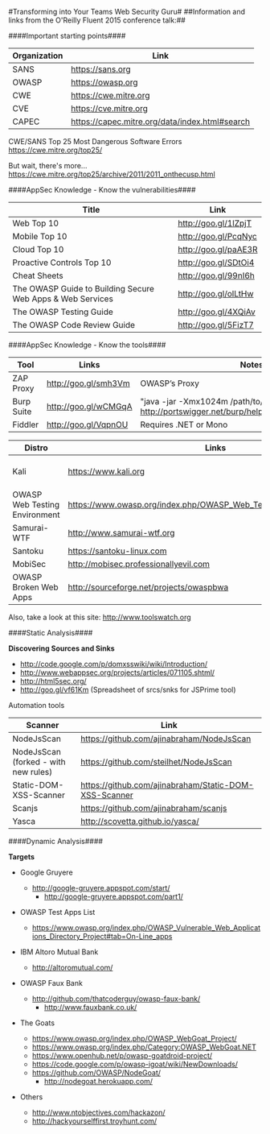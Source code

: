 #Transforming into Your Teams Web Security Guru#
##Information and links from the O'Reilly Fluent 2015 conference talk:##

####Important starting points####

Organization | Link
------------ | ----
SANS | https://sans.org
OWASP | https://owasp.org
CWE | https://cwe.mitre.org
CVE | https://cve.mitre.org
CAPEC | https://capec.mitre.org/data/index.html#search

CWE/SANS Top 25 Most Dangerous Software Errors
https://cwe.mitre.org/top25/

But wait, there's more...
https://cwe.mitre.org/top25/archive/2011/2011_onthecusp.html


####AppSec Knowledge - Know the vulnerabilities####

Title	| Link
----- | ----
Web Top 10 | http://goo.gl/1lZpjT
Mobile Top 10 | http://goo.gl/PcqNyc
Cloud Top 10 | http://goo.gl/paAE3R
Proactive Controls Top 10 | http://goo.gl/SDtOi4
Cheat Sheets | http://goo.gl/99nI6h
The OWASP Guide to Building Secure Web Apps & Web Services | http://goo.gl/olLtHw
The OWASP Testing Guide | http://goo.gl/4XQiAv
The OWASP Code Review Guide | http://goo.gl/5FizT7


####AppSec Knowledge - Know the tools####

Tool | Links | Notes
---- | ----- | -----
ZAP Proxy | http://goo.gl/smh3Vm | OWASP’s Proxy
Burp Suite | http://goo.gl/wCMGqA | "java -jar -Xmx1024m /path/to/burp.jar http://portswigger.net/burp/help/suite_gettingstarted.html"
Fiddler | http://goo.gl/VqpnOU | Requires .NET or Mono

Distro | Links | Notes
------ | ----- | -----
Kali | https://www.kali.org | "General Security Testing   See also:  http://www.blackmoreops.com"
OWASP Web Testing Environment | https://www.owasp.org/index.php/OWASP_Web_Testing_Environment_Project | OWASP specific, mainly contains OWASP tools
Samurai-WTF | http://www.samurai-wtf.org | Web Security Testing
Santoku | https://santoku-linux.com | Mobile Security Testing
MobiSec | http://mobisec.professionallyevil.com | Mobile Security Testing
OWASP Broken Web Apps | http://sourceforge.net/projects/owaspbwa | Set of vulnerable apps

Also, take a look at this site:	http://www.toolswatch.org


####Static Analysis####

__Discovering Sources and Sinks__
* http://code.google.com/p/domxsswiki/wiki/Introduction/
* http://www.webappsec.org/projects/articles/071105.shtml/
* http://html5sec.org/
* http://goo.gl/vf61Km  		(Spreadsheet of srcs/snks for JSPrime tool)


Automation tools

Scanner | Link
------- | ----
NodeJsScan | https://github.com/ajinabraham/NodeJsScan
NodeJsScan (forked - with new rules) | https://github.com/steilhet/NodeJsScan
Static-DOM-XSS-Scanner | https://github.com/ajinabraham/Static-DOM-XSS-Scanner
Scanjs | https://github.com/ajinabraham/scanjs
Yasca | http://scovetta.github.io/yasca/


####Dynamic Analysis####

__Targets__
* Google Gruyere
  * http://google-gruyere.appspot.com/start/
    * http://google-gruyere.appspot.com/part1/

* OWASP Test Apps List
  * https://www.owasp.org/index.php/OWASP_Vulnerable_Web_Applications_Directory_Project#tab=On-Line_apps

* IBM Altoro Mutual Bank
  * http://altoromutual.com/

* OWASP Faux Bank
  * http://github.com/thatcoderguy/owasp-faux-bank/
    * http://www.fauxbank.co.uk/

* The Goats
  * https://www.owasp.org/index.php/OWASP_WebGoat_Project/
  * https://www.owasp.org/index.php/Category:OWASP_WebGoat.NET
  * https://www.openhub.net/p/owasp-goatdroid-project/
  * https://code.google.com/p/owasp-igoat/wiki/NewDownloads/
  * https://github.com/OWASP/NodeGoat/
    * http://nodegoat.herokuapp.com/

* Others
  * http://www.ntobjectives.com/hackazon/
  * http://hackyourselffirst.troyhunt.com/

